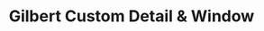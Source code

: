 ---
title: "Gilbert Custom Detail & Window"
url: /gilbert/gilbert-custom-detail-and-window/
shop: car
---